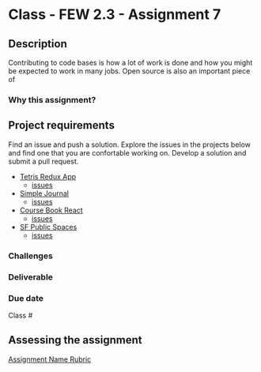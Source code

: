 # Class - FEW 2.3 - Assignment 7

## Description 

Contributing to code bases is how a lot of work is done and how you might be expected to work in many jobs. Open source is also an important piece of 

### Why this assignment?



## Project requirements

 Find an issue and push a solution. Explore the issues in the projects below and find one that you are confortable working on. Develop a solution and submit a pull request. 

- [Tetris Redux App](https://github.com/soggybag/tetris-redux-app)
    - [issues](https://github.com/soggybag/tetris-redux-app/issues)
- [Simple Journal](https://github.com/soggybag/simple-journal)
    - [issues](https://github.com/soggybag/simple-journal/issues)
- [Course Book React](https://github.com/soggybag/course-book-react)
    - [issues](https://github.com/soggybag/course-book-react/issues)
- [SF Public Spaces](https://github.com/soggybag/sf-public-spaces)
    - [issues](https://github.com/soggybag/sf-public-spaces/issues)

### Challenges 



### Deliverable

 

### Due date

Class #

## Assessing the assignment

[Assignment Name Rubric](./Assignment-01-rubric.md)


